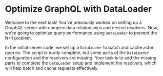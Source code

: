 # Optimize GraphQL with DataLoader

Welcome to the next task! You’ve previously worked on setting up a GraphQL server with complex data relationships and nested resolvers. Now, we're going to optimize query performance using `DataLoader` to prevent the N+1 problem.

In the initial server code, we set up a `DataLoader` to batch and cache actor queries. The script is partly complete, but some parts of the `DataLoader` configuration and the resolvers are missing. Your task is to add the missing parts to complete the `DataLoader` setup and implement the resolvers, which will help batch and cache requests effectively.